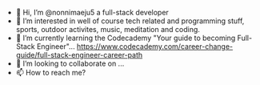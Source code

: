 - 👋 Hi, I’m @nonnimaeju5 a full-stack developer 
- 👀 I’m interested in well of course tech related and programming stuff, sports, outdoor activites, music, meditation and coding. 
- 🌱 I’m currently learning the Codecademy "Your guide to becoming Full-Stack Engineer"... https://www.codecademy.com/career-change-guide/full-stack-engineer-career-path  
- 💞️ I’m looking to collaborate on ...
- 📫 How to reach me? 

<!---
nonnimaeju5/nonnimaeju5 is a ✨ special ✨ repository because its `README.md` (this file) appears on your GitHub profile.
You can click the Preview link to take a look at your changes.
--->
